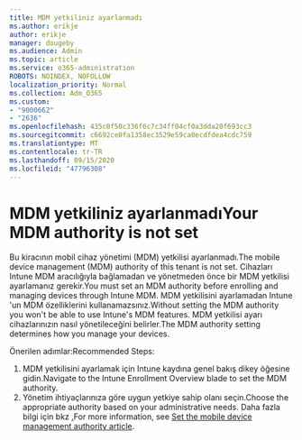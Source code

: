 ```yaml
---
title: MDM yetkiliniz ayarlanmadı
ms.author: erikje
author: erikje
manager: dougeby
ms.audience: Admin
ms.topic: article
ms.service: o365-administration
ROBOTS: NOINDEX, NOFOLLOW
localization_priority: Normal
ms.collection: Adm_O365
ms.custom:
- "9000662"
- "2636"
ms.openlocfilehash: 435c8f50c336f6c7c34ff04cf0a3dda20f693cc3
ms.sourcegitcommit: c6692ce0fa1358ec3529e59ca0ecdfdea4cdc759
ms.translationtype: MT
ms.contentlocale: tr-TR
ms.lasthandoff: 09/15/2020
ms.locfileid: "47796308"
---
```

# <a name="your-mdm-authority-is-not-set"></a><span data-ttu-id="ee28f-102">MDM yetkiliniz ayarlanmadı</span><span class="sxs-lookup"><span data-stu-id="ee28f-102">Your MDM authority is not set</span></span>

<span data-ttu-id="ee28f-103">Bu kiracının mobil cihaz yönetimi (MDM) yetkilisi ayarlanmadı.</span><span class="sxs-lookup"><span data-stu-id="ee28f-103">The mobile device management (MDM) authority of this tenant is not set.</span></span> <span data-ttu-id="ee28f-104">Cihazları Intune MDM aracılığıyla bağlamadan ve yönetmeden önce bir MDM yetkilisi ayarlamanız gerekir.</span><span class="sxs-lookup"><span data-stu-id="ee28f-104">You must set an MDM authority before enrolling and managing devices through Intune MDM.</span></span> <span data-ttu-id="ee28f-105">MDM yetkilisini ayarlamadan Intune 'un MDM özelliklerini kullanamazsınız.</span><span class="sxs-lookup"><span data-stu-id="ee28f-105">Without setting the MDM authority you won't be able to use Intune's MDM features.</span></span> <span data-ttu-id="ee28f-106">MDM yetkilisi ayarı cihazlarınızın nasıl yönetileceğini belirler.</span><span class="sxs-lookup"><span data-stu-id="ee28f-106">The MDM authority setting determines how you manage your devices.</span></span>

<span data-ttu-id="ee28f-107">Önerilen adımlar:</span><span class="sxs-lookup"><span data-stu-id="ee28f-107">Recommended Steps:</span></span>
1. <span data-ttu-id="ee28f-108">MDM yetkilisini ayarlamak için Intune kaydına genel bakış dikey öğesine gidin.</span><span class="sxs-lookup"><span data-stu-id="ee28f-108">Navigate to the Intune Enrollment Overview blade to set the MDM authority.</span></span>
2. <span data-ttu-id="ee28f-109">Yönetim ihtiyaçlarınıza göre uygun yetkiye sahip olanı seçin.</span><span class="sxs-lookup"><span data-stu-id="ee28f-109">Choose the appropriate authority based on your administrative needs.</span></span> <span data-ttu-id="ee28f-110">Daha fazla bilgi için bkz [.](https://docs.microsoft.com/intune/mdm-authority-set)</span><span class="sxs-lookup"><span data-stu-id="ee28f-110">For more information, see [Set the mobile device management authority article](https://docs.microsoft.com/intune/mdm-authority-set).</span></span>
